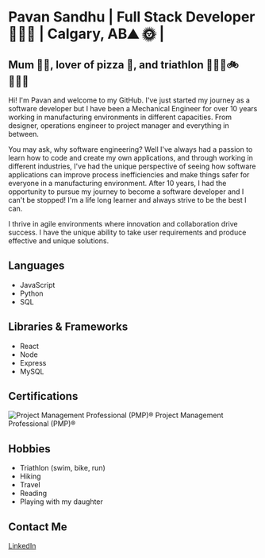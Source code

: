 # Pavan Sandhu  | Full Stack Developer 👩🏾‍💻 | Calgary, AB⛰️ 🌞 |                                            
## Mum 👪🏽, lover of pizza 🍕, and triathlon 🏊🏾‍♀️🚲🏃🏾‍♀️

Hi! I'm Pavan and welcome to my GitHub. I've just started my journey as a software developer but I have been a Mechanical Engineer for over 10 years working in manufacturing environments in different capacities. From designer, operations engineer to project manager and everything in between. 

You may ask, why software engineering? Well I've always had a passion to learn how to code and create my own applications, and through working in different industries, I've had the unique perspective of seeing how software applications can improve process inefficiencies and make things safer for everyone in a manufacturing environment. After 10 years, I had the opportunity to pursue my journey to become a software developer and I can't be stopped! I'm a life long learner and always strive to be the best I can. 

I thrive in agile environments where innovation and collaboration drive success. I have the unique ability to take user requirements and produce effective and unique solutions. 


## Languages   
 - JavaScript
 - Python
 - SQL
 
## Libraries & Frameworks
  - React
 - Node
 - Express
 - MySQL

## Certifications 

![Project Management Professional (PMP)®](https://images.credly.com/size/110x110/images/731e7ef4-9b0c-4d7b-ab65-23cc699c0aa3/blob)
Project Management Professional (PMP)®

## Hobbies

  - Triathlon (swim, bike, run) 
 - Hiking 
 - Travel
 - Reading
 - Playing with my daughter
 
## Contact Me

[LinkedIn](https://www.linkedin.com/in/pavan-sandhu-p-eng-pmp-8368b997/)
